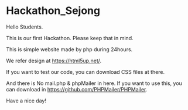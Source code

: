 # Hackathon_Sejong

Hello Students.

This is our first Hackathon. Please keep that in mind.

This is simple website made by php during 24hours.

We refer design at https://html5up.net/.

If you want to test our code, you can download CSS files at there.

And there is No mail.php & phpMailer in here.
If you want to use this, you can download in https://github.com/PHPMailer/PHPMailer.

Have a nice day!
